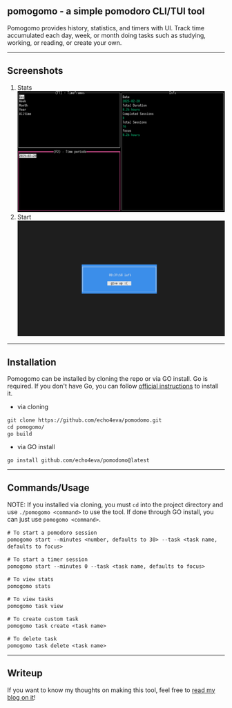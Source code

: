 ## pomogomo - a simple pomodoro CLI/TUI tool

Pomogomo provides history, statistics, and timers with UI.
Track time accumulated each day, week, or month doing tasks such as
studying, working, or reading, or create your own.

---

## Screenshots
1. Stats
    <img src="assets/stats.png"/>
2. Start
    <img src="assets/start.png">

---

## Installation

Pomogomo can be installed by cloning the repo or via GO install.
Go is required. If you don't have Go, you can follow [official instructions](https://go.dev/doc/install) to install it.

* via cloning

```shell
git clone https://github.com/echo4eva/pomodomo.git
cd pomogomo/
go build
```

* via GO install
```shell
go install github.com/echo4eva/pomodomo@latest
```

---

## Commands/Usage

NOTE: If you installed via cloning, you must `cd` into the project directory
and use `./pomogomo <command>` to use the tool. If done through GO install,
you can just use `pomogomo <command>`.


```shell
# To start a pomodoro session
pomogomo start --minutes <number, defaults to 30> --task <task name, defaults to focus>
```

```shell
# To start a timer session
pomogomo start --minutes 0 --task <task name, defaults to focus>
```

```shell
# To view stats
pomogomo stats
```

```shell
# To view tasks
pomogomo task view
```

```shell
# To create custom task
pomogomo task create <task name>
```

```shell
# To delete task
pomogomo task delete <task name>
```

---

## Writeup

If you want to know my thoughts on making this tool, feel free to [read my blog on it](https://echo4eva.com/pomogomo/)!
